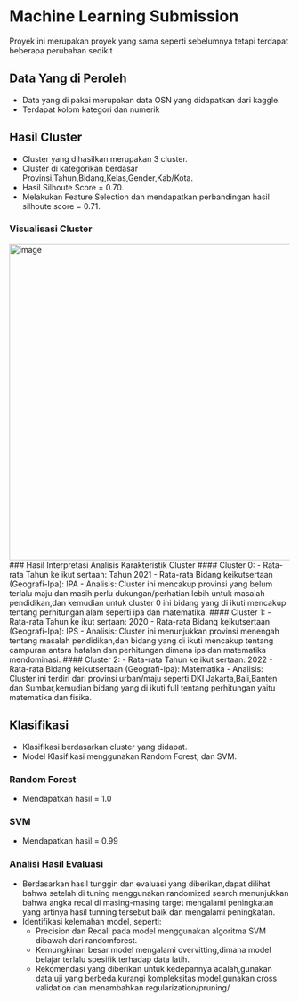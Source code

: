 # Machine Learning Submission
Proyek ini merupakan proyek yang sama seperti sebelumnya tetapi terdapat beberapa perubahan sedikit
## Data Yang di Peroleh
 - Data yang di pakai merupakan data OSN yang didapatkan dari kaggle.
 - Terdapat kolom kategori dan numerik


## Hasil Cluster
 - Cluster yang dihasilkan merupakan 3 cluster.
 - Cluster di kategorikan berdasar Provinsi,Tahun,Bidang,Kelas,Gender,Kab/Kota.
 - Hasil Silhoute Score = 0.70.
 - Melakukan Feature Selection dan mendapatkan perbandingan hasil silhoute score = 0.71.
### Visualisasi Cluster
<img width="569" alt="image" src="https://github.com/user-attachments/assets/c025b550-7b6c-48ba-bf25-05576226f6e9" />
### Hasil Interpretasi Analisis Karakteristik Cluster 
#### Cluster 0:
  - Rata-rata Tahun ke ikut sertaan: Tahun 2021
  - Rata-rata Bidang keikutsertaan (Geografi-Ipa): IPA
  - Analisis: Cluster ini mencakup provinsi yang belum terlalu maju dan masih perlu dukungan/perhatian lebih untuk masalah pendidikan,dan kemudian untuk cluster 0 ini bidang yang di ikuti mencakup tentang perhitungan alam seperti ipa dan matematika.
#### Cluster 1:
  - Rata-rata Tahun ke ikut sertaan: 2020
  - Rata-rata Bidang keikutsertaan (Geografi-Ipa): IPS
  - Analisis: Cluster ini menunjukkan provinsi menengah tentang masalah pendidikan,dan bidang yang di ikuti mencakup tentang campuran antara hafalan dan perhitungan dimana ips dan matematika mendominasi.
#### Cluster 2:
  - Rata-rata Tahun ke ikut sertaan: 2022
  - Rata-rata Bidang keikutsertaan (Geografi-Ipa): Matematika
  - Analisis: Cluster ini terdiri dari provinsi urban/maju seperti DKI Jakarta,Bali,Banten dan Sumbar,kemudian bidang yang di ikuti full tentang perhitungan yaitu matematika dan fisika.

## Klasifikasi
 - Klasifikasi berdasarkan cluster yang didapat.
 - Model Klasifikasi menggunakan Random Forest, dan SVM.
### Random Forest
 - Mendapatkan hasil = 1.0
### SVM
 - Mendapatkan hasil = 0.99
### Analisi Hasil Evaluasi
 - Berdasarkan hasil tunggin dan evaluasi yang diberikan,dapat dilihat bahwa setelah di tuning menggunakan randomized search menunjukkan bahwa angka recal di masing-masing target mengalami peningkatan yang artinya hasil tunning tersebut baik dan mengalami peningkatan.
 - Identifikasi kelemahan model, seperti:
   - Precision dan Recall pada model menggunakan algoritma SVM dibawah dari randomforest.
   - Kemungkinan besar model mengalami overvitting,dimana model belajar terlalu spesifik terhadap data latih.
   - Rekomendasi yang diberikan untuk kedepannya adalah,gunakan data uji yang berbeda,kurangi kompleksitas model,gunakan cross validation dan menambahkan regularization/pruning/ 

